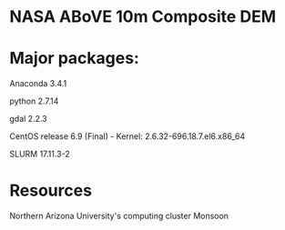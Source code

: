 # NASA ABoVE 10m Composite DEM

# Major packages:

Anaconda 3.4.1

python 2.7.14

gdal 2.2.3

CentOS release 6.9 (Final) - Kernel: 2.6.32-696.18.7.el6.x86_64

SLURM 17.11.3-2


# Resources

Northern Arizona University's computing cluster Monsoon
